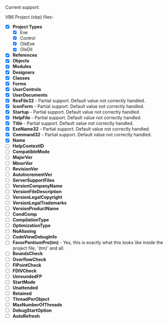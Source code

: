 Current support:

VB6 Project (vbp) files:
- [X] **Project Types**
    - [X] Exe
    - [X] Control
    - [X] OleExe
    - [X] OleDll
- [x] **References**
- [x] **Objects**
- [x] **Modules**
- [x] **Designers**
- [x] **Classes**
- [x] **Forms**
- [x] **UserControls**
- [X] **UserDocuments**
- [X] **ResFile32** - Partial support. Default value not correctly handled.
- [X] **IconForm** - Partial support. Default value not correctly handled.
- [X] **Startup** - Partial support. Default value not correctly handled.
- [X] **HelpFile** - Partial support. Default value not correctly handled.
- [X] **Title** - Partial support. Default value not correctly handled. 
- [X] **ExeName32** - Partial support. Default value not correctly handled. 
- [X] **Command32** - Partial support. Default value not correctly handled. 
- [X] **Name**
- [ ] **HelpContextID**
- [ ] **CompatibleMode**
- [ ] **MajorVer**
- [ ] **MinorVer**
- [ ] **RevisionVer**
- [ ] **AutoIncrementVer**
- [ ] **ServerSupportFiles**
- [ ] **VersionCompanyName**
- [ ] **VersionFileDescription**
- [ ] **VersionLegalCopyright**
- [ ] **VersionLegalTrademarks**
- [ ] **VersionProductName**
- [ ] **CondComp**
- [ ] **CompilationType**
- [ ] **OptimizationType**
- [ ] **NoAliasing**
- [ ] **CodeViewDebugInfo**
- [ ] **FavorPentiumPro(tm)** - Yes, this is exactly what this looks like inside the project file, '(tm)' and all.
- [ ] **BoundsCheck**
- [ ] **OverflowCheck**
- [ ] **FlPointCheck**
- [ ] **FDIVCheck**
- [ ] **UnroundedFP**
- [ ] **StartMode**
- [ ] **Unattended**
- [ ] **Retained**
- [ ] **ThreadPerObject**
- [ ] **MaxNumberOfThreads**
- [ ] **DebugStartOption**
- [ ] **AutoRefresh**
